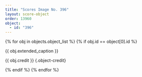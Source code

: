 ```yaml
---
title: "Scores Image No. 396"
layout: score-object
order: 13960
object:
  - id: "396"
---
```


{% for obj in objects.object_list %}
{% if obj.id == object[0].id %}

{{ obj.extended_caption }}

{{ obj.credit }} {.object-credit}

{% endif %}
{% endfor %}
